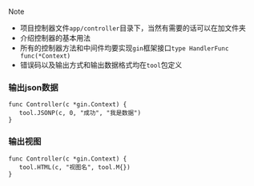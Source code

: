 > [!NOTE]

* 项目控制器文件`app/controller`目录下，当然有需要的话可以在加文件夹
* 介绍控制器的基本用法
* 所有的控制器方法和中间件均要实现`gin`框架接口`type HandlerFunc func(*Context)`
* 错误码以及输出方式和输出数据格式均在`tool`包定义

### 输出json数据

```
func Controller(c *gin.Context) {
   tool.JSONP(c, 0, "成功", "我是数据")
}
```

### 输出视图

```
func Controller(c *gin.Context) {
   tool.HTML(c, "视图名", tool.M{})
}
```
